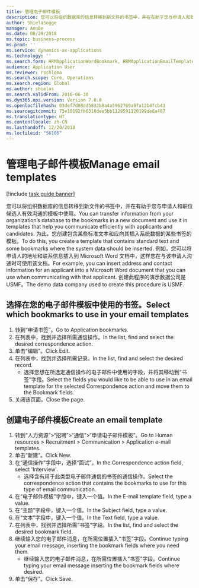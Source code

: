 ```yaml
---
title: 管理电子邮件模板
description: 您可以将组织数据库的信息转移到新文件的书签中，并在有助于您与申请人和职位候选人有效沟通的模板中使用。
author: ShielaSogge
manager: AnnBe
ms.date: 08/29/2018
ms.topic: business-process
ms.prod: ''
ms.service: dynamics-ax-applications
ms.technology: ''
ms.search.form: HRMApplicationWordBookmark, HRMApplicationEmailTemplate
audience: Application User
ms.reviewer: rschloma
ms.search.scope: Core, Operations
ms.search.region: Global
ms.author: shielas
ms.search.validFrom: 2016-06-30
ms.dyn365.ops.version: Version 7.0.0
ms.openlocfilehash: 03def7d88dd5832b8a4a5962769a97a12b4fcb43
ms.sourcegitcommit: 73e10192fb6318dee5bb1129591120199de6a487
ms.translationtype: HT
ms.contentlocale: zh-CN
ms.lasthandoff: 12/20/2018
ms.locfileid: "56105"
---
```

# <a name="manage-email-templates"></a><span data-ttu-id="82deb-103">管理电子邮件模板</span><span class="sxs-lookup"><span data-stu-id="82deb-103">Manage email templates</span></span>

[!include [task guide banner](../../includes/task-guide-banner.md)]

<span data-ttu-id="82deb-104">您可以将组织数据库的信息转移到新文件的书签中，并在有助于您与申请人和职位候选人有效沟通的模板中使用。</span><span class="sxs-lookup"><span data-stu-id="82deb-104">You can transfer information from your organization’s database to the bookmarks in a new document and use it in templates that help you communicate efficiently with applicants and candidates.</span></span> <span data-ttu-id="82deb-105">为此，您创建包含某些标准文本和应向其插入系统数据的某些书签的模板。</span><span class="sxs-lookup"><span data-stu-id="82deb-105">To do this, you create a template that contains standard text and some bookmarks where the system data should be inserted.</span></span> <span data-ttu-id="82deb-106">例如，您可以将申请人的地址和联系信息插入到 Microsoft Word 文档中，这样您在与该申请人沟通时可使用该文档。</span><span class="sxs-lookup"><span data-stu-id="82deb-106">For example, you can insert address and contact information for an applicant into a Microsoft Word document that you can use when communicating with that applicant.</span></span> <span data-ttu-id="82deb-107">创建此程序的演示数据公司是 USMF。</span><span class="sxs-lookup"><span data-stu-id="82deb-107">The demo data company used to create this procedure is USMF.</span></span>


## <a name="select-which-bookmarks-to-use-in-your-email-templates"></a><span data-ttu-id="82deb-108">选择在您的电子邮件模板中使用的书签。</span><span class="sxs-lookup"><span data-stu-id="82deb-108">Select which bookmarks to use in your email templates</span></span>
1. <span data-ttu-id="82deb-109">转到“申请书签”。</span><span class="sxs-lookup"><span data-stu-id="82deb-109">Go to Application bookmarks.</span></span>
2. <span data-ttu-id="82deb-110">在列表中，找到并选择所需通信操作。</span><span class="sxs-lookup"><span data-stu-id="82deb-110">In the list, find and select the desired correspondence action.</span></span>
3. <span data-ttu-id="82deb-111">单击“编辑”。</span><span class="sxs-lookup"><span data-stu-id="82deb-111">Click Edit.</span></span>
4. <span data-ttu-id="82deb-112">在列表中，找到并选择所需记录。</span><span class="sxs-lookup"><span data-stu-id="82deb-112">In the list, find and select the desired record.</span></span>
    * <span data-ttu-id="82deb-113">选择您想在所选定通信操作的电子邮件中使用的字段，并将其移动到“书签”字段。</span><span class="sxs-lookup"><span data-stu-id="82deb-113">Select the fields you would like to be able to use in an email template for the selected Correspondence action and move them to the Bookmark fields.</span></span>  
5. <span data-ttu-id="82deb-114">关闭该页面。</span><span class="sxs-lookup"><span data-stu-id="82deb-114">Close the page.</span></span>

## <a name="create-an-email-template"></a><span data-ttu-id="82deb-115">创建电子邮件模板</span><span class="sxs-lookup"><span data-stu-id="82deb-115">Create an email template</span></span>
1. <span data-ttu-id="82deb-116">转到“人力资源”>“招聘”>“通信”>“申请电子邮件模板”。</span><span class="sxs-lookup"><span data-stu-id="82deb-116">Go to Human resources > Recruitment > Communication > Application e-mail templates.</span></span>
2. <span data-ttu-id="82deb-117">单击“新建”。</span><span class="sxs-lookup"><span data-stu-id="82deb-117">Click New.</span></span>
3. <span data-ttu-id="82deb-118">在“通信操作”字段中，选择“面试”。</span><span class="sxs-lookup"><span data-stu-id="82deb-118">In the Correspondence action field, select 'Interview'.</span></span>
    * <span data-ttu-id="82deb-119">选择含有用于此类型电子邮件通信的书签的通信操作。</span><span class="sxs-lookup"><span data-stu-id="82deb-119">Select the correspondence action that contains the bookmarks to use for this type of email communication.</span></span>  
4. <span data-ttu-id="82deb-120">在“电子邮件模板”字段中，键入一个值。</span><span class="sxs-lookup"><span data-stu-id="82deb-120">In the E-mail template field, type a value.</span></span>
5. <span data-ttu-id="82deb-121">在“主题”字段中，键入一个值。</span><span class="sxs-lookup"><span data-stu-id="82deb-121">In the Subject field, type a value.</span></span>
6. <span data-ttu-id="82deb-122">在“文本”字段中，键入一个值。</span><span class="sxs-lookup"><span data-stu-id="82deb-122">In the Text field, type a value.</span></span>
7. <span data-ttu-id="82deb-123">在列表中，找到并选择所需“书签”字段。</span><span class="sxs-lookup"><span data-stu-id="82deb-123">In the list, find and select the desired bookmark field.</span></span>
8. <span data-ttu-id="82deb-124">继续输入您的电子邮件消息，在所需位置插入“书签”字段。</span><span class="sxs-lookup"><span data-stu-id="82deb-124">Continue typing your email message, inserting the bookmark fields where you need them.</span></span>
    * <span data-ttu-id="82deb-125">继续输入您的电子邮件消息，在所需位置插入“书签”字段。</span><span class="sxs-lookup"><span data-stu-id="82deb-125">Continue typing your email message inserting the bookmark fields where desired.</span></span>  
9. <span data-ttu-id="82deb-126">单击“保存”。</span><span class="sxs-lookup"><span data-stu-id="82deb-126">Click Save.</span></span>

